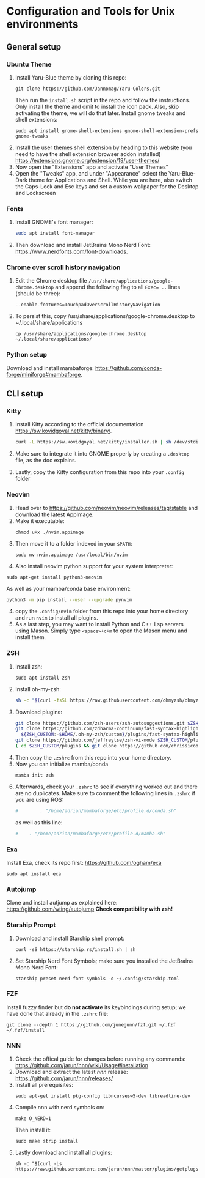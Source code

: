 # Configuration and Tools for Unix environments

## General setup
### Ubuntu Theme 
1. Install Yaru-Blue theme by cloning this repo:
    ```shell
    git clone https://github.com/Jannomag/Yaru-Colors.git
    ```
    Then run the `install.sh` script in the repo and follow the instructions. Only install the theme and omit to install the icon pack. Also, skip activating the theme, we will do that later.
    Install gnome tweaks and shell extensions:
    ```shell
    sudo apt install gnome-shell-extensions gnome-shell-extension-prefs gnome-tweaks
    ```
2. Install the user themes shell extension by heading to this website (you need to have the shell extension browser addon installed) <br>
  https://extensions.gnome.org/extension/19/user-themes/
3. Now open the "Extensions" app and activate "User Themes"
4. Open the "Tweaks" app, and under "Appearance" select the Yaru-Blue-Dark theme for Applications and Shell. While you are here, also switch the Caps-Lock and Esc keys and set a custom wallpaper for the Desktop and Lockscreen

### Fonts
1. Install GNOME's font manager:
      ```bash
      sudo apt install font-manager
      ```
3. Then download and install JetBrains Mono Nerd Font: https://www.nerdfonts.com/font-downloads.


### Chrome over scroll history navigation 
1. Edit the Chrome desktop file `/usr/share/applications/google-chrome.desktop` and append the following flag to all `Exec= ..` lines (should be three):
      ```shell
      --enable-features=TouchpadOverscrollHistoryNavigation
      ```
2. To persist this, copy /usr/share/applications/google-chrome.desktop to ~/.local/share/applications
      ```shell
      cp /usr/share/applications/google-chrome.desktop ~/.local/share/applications/
      ```

### Python setup 
Download and install mambaforge: https://github.com/conda-forge/miniforge#mambaforge.


## CLI setup
### Kitty
1. Install Kitty according to the official documentation https://sw.kovidgoyal.net/kitty/binary/.
      ```bash
      curl -L https://sw.kovidgoyal.net/kitty/installer.sh | sh /dev/stdin
      ```
2. Make sure to integrate it into GNOME properly by creating a `.desktop` file, as the doc explains.

3. Lastly, copy the Kitty configuration from this repo into your `.config` folder

   
### Neovim 
1. Head over to https://github.com/neovim/neovim/releases/tag/stable and download the latest AppImage.
2. Make it executable:
      ```
      chmod u+x ./nvim.appimage
      ```
3. Then move it to a folder indexed in your `$PATH`:
      ```
      sudo mv nvim.appimage /usr/local/bin/nvim
      ```
3. Also install neovim python support for your system interpreter:
  ```
  sudo apt-get install python3-neovim
  ```
  As well as your mamba/conda base environment:
  ```bash
  python3 -m pip install --user --upgrade pynvim
  ```
4. copy the `.config/nvim` folder from this repo into your home directory and run `nvim` to install all plugins. 
5. As a last step, you may want to install Python and C++ Lsp servers using Mason. Simply type `<space>+c+m` to open the Mason menu and install them. 



### ZSH
1. Install zsh:
      ```
      sudo apt install zsh
      ```
2. Install oh-my-zsh:
      ```zsh
      sh -c "$(curl -fsSL https://raw.githubusercontent.com/ohmyzsh/ohmyzsh/master/tools/install.sh)"
      ```
3. Download plugins:
      ```zsh
      git clone https://github.com/zsh-users/zsh-autosuggestions.git $ZSH_CUSTOM/plugins/zsh-autosuggestions
      git clone https://github.com/zdharma-continuum/fast-syntax-highlighting.git \
        ${ZSH_CUSTOM:-$HOME/.oh-my-zsh/custom}/plugins/fast-syntax-highlighting
      git clone https://github.com/jeffreytse/zsh-vi-mode $ZSH_CUSTOM/plugins/zsh-vi-mode
      ( cd $ZSH_CUSTOM/plugins && git clone https://github.com/chrissicool/zsh-256color )
      ```
3. Then copy the `.zshrc` from this repo into your home directory. 
4. Now you can initialize mamba/conda
      ```
      mamba init zsh 
      ```
6. Afterwards, check your `.zshrc` to see if everything worked out and there are no duplicates. 
  Make sure to comment the following lines in `.zshrc` if you are using ROS:
    ```zsh
    #        . "/home/adrian/mambaforge/etc/profile.d/conda.sh"
    ```
    as well as this line:
    ```zsh
    #    . "/home/adrian/mambaforge/etc/profile.d/mamba.sh"
    ```
### Exa 
Install Exa, check its repo first: https://github.com/ogham/exa
```
sudo apt install exa
```

### Autojump
Clone and install autjump as explained here: https://github.com/wting/autojump
**Check compatibility with zsh!**

### Starship Prompt
1. Download and install Starship shell prompt:
    ```shell
    curl -sS https://starship.rs/install.sh | sh
    ```
2. Set Starship Nerd Font Symbols; make sure you installed the JetBrains Mono Nerd Font:
   ```shell
   starship preset nerd-font-symbols -o ~/.config/starship.toml
   ```



### FZF
Install fuzzy finder but **do not activate** its keybindings during setup; we have done that already in the `.zshrc` file:
```
git clone --depth 1 https://github.com/junegunn/fzf.git ~/.fzf
~/.fzf/install
```

### NNN
1. Check the offical guide for changes before running any commands: https://github.com/jarun/nnn/wiki/Usage#installation
2. Download and extract the latest *nnn* release: https://github.com/jarun/nnn/releases/
3. Install all prerequisites:
   ```
   sudo apt-get install pkg-config libncursesw5-dev libreadline-dev
   ```
4. Compile nnn with nerd symbols on:
      ```
      make O_NERD=1 
      ```
      Then install it:
      ```
      sudo make strip install
      ```
5. Lastly download and install all plugins:
   ```
   sh -c "$(curl -Ls https://raw.githubusercontent.com/jarun/nnn/master/plugins/getplugs)"
   ```




